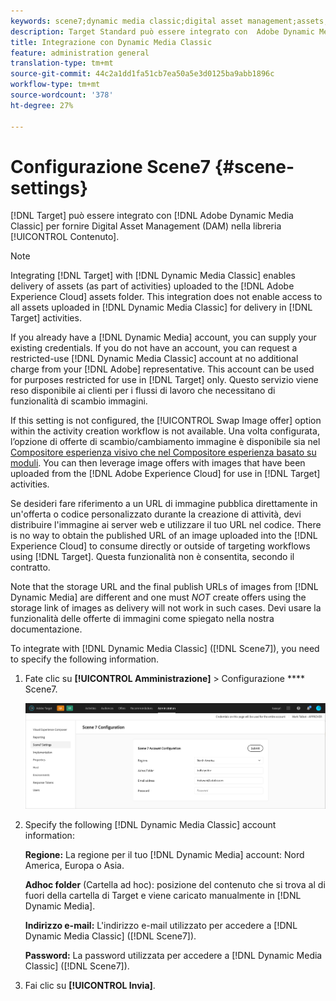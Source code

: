 ```yaml
---
keywords: scene7;dynamic media classic;digital asset management;assets;dam;content library;swap image
description: Target Standard può essere integrato con  Adobe Dynamic Media Classic per fornire Digital Asset Management (DAM) nella libreria Contenuto.
title: Integrazione con Dynamic Media Classic
feature: administration general
translation-type: tm+mt
source-git-commit: 44c2a1dd1fa51cb7ea50a5e3d0125ba9abb1896c
workflow-type: tm+mt
source-wordcount: '378'
ht-degree: 27%

---
```



# Configurazione Scene7 {#scene-settings}

[!DNL Target] può essere integrato con [!DNL Adobe Dynamic Media Classic] per fornire Digital Asset Management (DAM) nella libreria [!UICONTROL Contenuto].

>[!NOTE]
>
>Integrating [!DNL Target] with [!DNL Dynamic Media Classic] enables delivery of assets (as part of activities) uploaded to the [!DNL Adobe Experience Cloud] assets folder. This integration does not enable access to all assets uploaded in [!DNL Dynamic Media Classic] for delivery in [!DNL Target] activities.

If you already have a [!DNL Dynamic Media] account, you can supply your existing credentials. If you do not have an account, you can request a restricted-use [!DNL Dynamic Media Classic] account at no additional charge from your [!DNL Adobe] representative. This account can be used for purposes restricted for use in [!DNL Target] only. Questo servizio viene reso disponibile ai clienti per i flussi di lavoro che necessitano di funzionalità di scambio immagini.

<!-- 
>[!NOTE]
>
>A restricted-use, free [!DNL Dynamic Media Classic] account for [!DNL Adobe Target] is no longer supported for new customers or new users. Existing sign-in credentials work as usual. 
-->

If this setting is not configured, the [!UICONTROL Swap Image offer] option within the activity creation workflow is not available. Una volta configurata, l’opzione di offerte di scambio/cambiamento immagine è disponibile sia nel [Compositore esperienza visivo che nel Compositore esperienza basato su moduli](/help/c-experiences/experiences.md#concept_A2E10F6AFB3D4AEAB6951EE14688848D). You can then leverage image offers with images that have been uploaded from the [!DNL Adobe Experience Cloud] for use in [!DNL Target] activities.

Se desideri fare riferimento a un URL di immagine pubblica direttamente in un&#39;offerta o codice personalizzato durante la creazione di attività, devi distribuire l&#39;immagine ai server web e utilizzare il tuo URL nel codice. There is no way to obtain the published URL of an image uploaded into the [!DNL Experience Cloud] to consume directly or outside of targeting workflows using [!DNL Target]. Questa funzionalità non è consentita, secondo il contratto.

Note that the storage URL and the final publish URLs of images from [!DNL Dynamic Media] are different and one must *NOT* create offers using the storage link of images as delivery will not work in such cases. Devi usare la funzionalità delle offerte di immagini come spiegato nella nostra documentazione.

To integrate with [!DNL Dynamic Media Classic] ([!DNL Scene7]), you need to specify the following information.

1. Fate clic su **[!UICONTROL Amministrazione]** > Configurazione **** Scene7.

   ![Pagina Scene7](/help/administrating-target/assets/scene7.png)

1. Specify the following [!DNL Dynamic Media Classic] account information:

   **Regione:** La regione per il tuo [!DNL Dynamic Media] account: Nord America, Europa o Asia.

   **Adhoc folder** (Cartella ad hoc): posizione del contenuto che si trova al di fuori della cartella di Target e viene caricato manualmente in [!DNL Dynamic Media].

   **Indirizzo e-mail:** L&#39;indirizzo e-mail utilizzato per accedere a [!DNL Dynamic Media Classic] ([!DNL Scene7]).

   **Password:** La password utilizzata per accedere a [!DNL Dynamic Media Classic] ([!DNL Scene7]).

1. Fai clic su **[!UICONTROL Invia]**.
